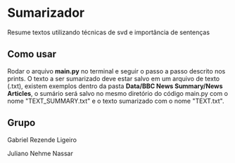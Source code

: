 # Sumarizador
Resume textos utilizando técnicas de svd e importância de sentenças

## Como usar
Rodar o arquivo **main.py** no terminal e seguir o passo a passo descrito nos prints. O texto a ser sumarizado deve estar salvo em um arquivo de texto (.txt), existem exemplos dentro da pasta **Data/BBC News Summary/News Articles**, o sumário será salvo no mesmo diretório do código main.py com o nome "TEXT_SUMMARY.txt" e o texto sumarizado com o nome "TEXT.txt".

## Grupo
<p>Gabriel Rezende Ligeiro</p>
<p>Juliano Nehme Nassar</p>
